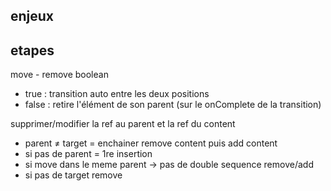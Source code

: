 ## enjeux

## etapes

move - remove boolean

- true : transition auto entre les deux positions
- false : retire l'élément de son parent (sur le onComplete de la transition)

supprimer/modifier la ref au parent et la ref du content

- parent ≠ target = enchainer remove content puis add content
- si pas de parent = 1re insertion
- si move dans le meme parent -> pas de double sequence remove/add
- si pas de target remove
